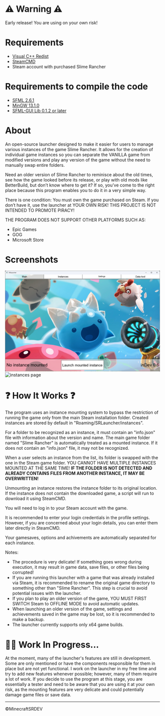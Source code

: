 # :warning: Warning :warning:
Early release! You are using on your own risk!

# Requirements
- [Visual C++ Redist](https://learn.microsoft.com/en-en/cpp/windows/latest-supported-vc-redist?view=msvc-170)
- [SteamCMD](https://developer.valvesoftware.com/wiki/SteamCMD)
- Steam account with purchased Slime Rancher

# Requirements to compile the code
- [SFML 2.6.1](https://www.sfml-dev.org/download/sfml/2.6.1)
- [MinGW 13.1.0](https://www.mingw-w64.org/downloads)
- [SFML-GUI Lib 0.1.2 or later](https://github.com/MinecraftSRDEV/SFML-GUI)

# About
An open-source launcher designed to make it easier for users to manage various instances of the game Slime Rancher. It allows for the creation of individual game instances so you can separate the VANILLA game from modified versions and play any version of the game without the need to manually swap entire folders.

Need an older version of Slime Rancher to reminisce about the old times, see how the game looked before its release, or play with old mods like BetterBuild, but don’t know where to get it? If so, you’ve come to the right place because this program enables you to do it in a very simple way.

There is one condition:
You must own the game purchased on Steam.
If you don’t have it, use the launcher at YOUR OWN RISK! THIS PROJECT IS NOT INTENDED TO PROMOTE PIRACY!

THE PROGRAM DOES NOT SUPPORT OTHER PLATFORMS SUCH AS:

- Epic Games
- GOG
- Microsoft Store

# Screenshots
![main launcher page](/.github/screenshots/main_page.png)
![instances page](/.github/screenshots/instances.png.png)

# :question: How It Works :question:

The program uses an instance mounting system to bypass the restriction of running the game only from the main Steam installation folder. Created instances are stored by default in "Roaming/SRLauncher/instances".

For a folder to be recognized as an instance, it must contain an "info.json" file with information about the version and name. The main game folder named "Slime Rancher" is automatically treated as a mounted instance. If it does not contain an "info.json" file, it may not be recognized.

When a user selects an instance from the list, its folder is swapped with the one in the Steam game folder. YOU CANNOT HAVE MULTIPLE INSTANCES MOUNTED AT THE SAME TIME! **IF THE FOLDER IS NOT DETECTED AND ALREADY CONTAINS FILES FROM ANOTHER INSTANCE, IT MAY BE OVERWRITTEN!**

Unmounting an instance restores the instance folder to its original location. If the instance does not contain the downloaded game, a script will run to download it using SteamCMD.

You will need to log in to your Steam account with the game.

It is recommended to enter your login credentials in the profile settings. However, if you are concerned about your login details, you can enter them later directly in SteamCMD.

Your gamesaves, options and achivements are automatically separated for each instance.

Notes:

- The procedure is very delicate! If something goes wrong during execution, it may result in game data, save files, or other files being corrupted!
- If you are running this launcher with a game that was already installed via Steam, it is recommended to rename the original game directory to something other than "Slime Rancher". This step is crucial to avoid potential issues with the launcher.
- If you plan to play an older version of the game, YOU MUST FIRST SWITCH Steam to OFFLINE MODE to avoid automatic updates.
- When launching an older version of the game, settings and achievements saved in the game may be lost, so it is recommended to make a backup.
- The launcher currently supports only x64 game builds.

# :hammer::wrench: Work In Progress...

At the moment, many of the launcher's features are still in development. Some are only mentioned or have the components responsible for them in place but are not yet functional. I work on the launcher in my free time and try to add new features whenever possible; however, many of them require a lot of work. If you decide to use the program at this stage, you are essentially a tester and need to be aware that you are using it at your own risk, as the mounting features are very delicate and could potentially damage game files or save data.
<hr>
©MinecraftSRDEV
